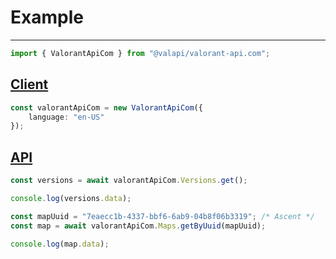 # Example

---

```typescript
import { ValorantApiCom } from "@valapi/valorant-api.com";
```

## [Client](./Client.md#config)

```typescript
const valorantApiCom = new ValorantApiCom({
    language: "en-US"
});
```

## [API](./API.md#usage)

```typescript
const versions = await valorantApiCom.Versions.get();

console.log(versions.data);
```

```typescript
const mapUuid = "7eaecc1b-4337-bbf6-6ab9-04b8f06b3319"; /* Ascent */
const map = await valorantApiCom.Maps.getByUuid(mapUuid);

console.log(map.data);
```
